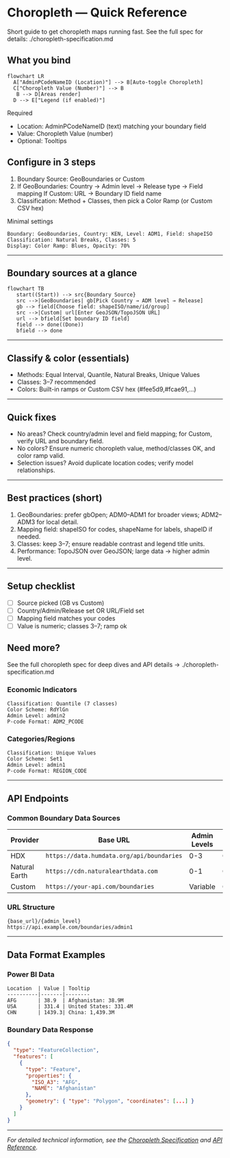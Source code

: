 # Choropleth — Quick Reference

Short guide to get choropleth maps running fast. See the full spec for details: ./choropleth-specification.md

## What you bind

```mermaid
flowchart LR
  A["AdminPCodeNameID (Location)"] --> B[Auto-toggle Choropleth]
  C["Choropleth Value (Number)"] --> B
   B --> D[Areas render]
  D --> E["Legend (if enabled)"]
```

Required
- Location: AdminPCodeNameID (text) matching your boundary field
- Value: Choropleth Value (number)
- Optional: Tooltips

## Configure in 3 steps
1) Boundary Source: GeoBoundaries or Custom
2) If GeoBoundaries: Country → Admin level → Release type → Field mapping
    If Custom: URL → Boundary ID field name
3) Classification: Method + Classes, then pick a Color Ramp (or Custom CSV hex)

Minimal settings
```
Boundary: GeoBoundaries, Country: KEN, Level: ADM1, Field: shapeISO
Classification: Natural Breaks, Classes: 5
Display: Color Ramp: Blues, Opacity: 70%
```

---

## Boundary sources at a glance

```mermaid
flowchart TB
   start((Start)) --> src{Boundary Source}
   src -->|GeoBoundaries| gb[Pick Country → ADM level → Release]
   gb --> field[Choose field: shapeISO/name/id/group]
   src -->|Custom| url[Enter GeoJSON/TopoJSON URL]
   url --> bfield[Set boundary ID field]
   field --> done((Done))
   bfield --> done
```

---

## Classify & color (essentials)

- Methods: Equal Interval, Quantile, Natural Breaks, Unique Values
- Classes: 3–7 recommended
- Colors: Built-in ramps or Custom CSV hex (#fee5d9,#fcae91,...)

---

## Quick fixes
- No areas? Check country/admin level and field mapping; for Custom, verify URL and boundary field.
- No colors? Ensure numeric choropleth value, method/classes OK, and color ramp valid.
- Selection issues? Avoid duplicate location codes; verify model relationships.

---

## Best practices (short)

1) GeoBoundaries: prefer gbOpen; ADM0–ADM1 for broader views; ADM2–ADM3 for local detail.
2) Mapping field: shapeISO for codes, shapeName for labels, shapeID if needed.
3) Classes: keep 3–7; ensure readable contrast and legend title units.
4) Performance: TopoJSON over GeoJSON; large data → higher admin level.

---

## Setup checklist

 - [ ] Source picked (GB vs Custom)
 - [ ] Country/Admin/Release set OR URL/Field set
 - [ ] Mapping field matches your codes
 - [ ] Value is numeric; classes 3–7; ramp ok

## Need more?
See the full choropleth spec for deep dives and API details → ./choropleth-specification.md

### Economic Indicators
```
Classification: Quantile (7 classes)
Color Scheme: RdYlGn
Admin Level: admin2
P-code Format: ADM2_PCODE
```

### Categories/Regions
```
Classification: Unique Values
Color Scheme: Set1
Admin Level: admin1
P-code Format: REGION_CODE
```

---

## API Endpoints

### Common Boundary Data Sources

| Provider | Base URL | Admin Levels | Format |
|----------|----------|--------------|--------|
| HDX | `https://data.humdata.org/api/boundaries` | 0-3 | GeoJSON |
| Natural Earth | `https://cdn.naturalearthdata.com` | 0-1 | GeoJSON |
| Custom | `https://your-api.com/boundaries` | Variable | GeoJSON |

### URL Structure
```
{base_url}/{admin_level}
https://api.example.com/boundaries/admin1
```

---

## Data Format Examples

### Power BI Data
```
Location  | Value | Tooltip
----------|-------|--------
AFG       | 38.9  | Afghanistan: 38.9M
USA       | 331.4 | United States: 331.4M
CHN       | 1439.3| China: 1,439.3M
```

### Boundary Data Response
```json
{
  "type": "FeatureCollection",
  "features": [
    {
      "type": "Feature",
      "properties": {
        "ISO_A3": "AFG",
        "NAME": "Afghanistan"
      },
      "geometry": { "type": "Polygon", "coordinates": [...] }
    }
  ]
}
```

---

*For detailed technical information, see the [Choropleth Specification](choropleth-specification.md) and [API Reference](api-reference.md).*
